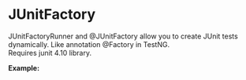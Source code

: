 JUnitFactory
============

<p>
JUnitFactoryRunner and @JUnitFactory allow you to create JUnit tests dynamically. Like annotation @Factory in TestNG.<br/>
Requires junit 4.10 library.
</p>
<p>
<b>Example:</b>
</p>